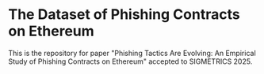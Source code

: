 # The Dataset of Phishing Contracts on Ethereum
This is the repository for paper "Phishing Tactics Are Evolving: An Empirical Study of Phishing Contracts on Ethereum" accepted to SIGMETRICS 2025.

